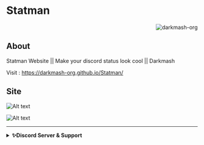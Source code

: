 # Statman 
<p class="views" align="right"><img src="https://komarev.com/ghpvc/?username=darkmash-org-statman&label=Project%20views&color=0e75b6&style=flat" alt="darkmash-org" /></p>
 

## About

Statman Website ||  Make your discord status look cool || Darkmash

Visit : https://darkmash-org.github.io/Statman/


## Site

![Alt text](https://cdn.discordapp.com/attachments/1061954098817155127/1075740908680642710/image.png?raw=true "Options")

![Alt text](https://cdn.discordapp.com/attachments/1061954098817155127/1075740959444303933/image.png?raw=true "Options")


<hr>

<details>
    <summary><b>✨Discord Server & Support</b></summary><br/>
 <h3 align="center">Darkmash Official Server </h3>
 
### ⬇️ ⬇️ ⬇️ ⬇️ INVITE LINK ⬇️ ⬇️ ⬇️ ⬇️ 

https://discord.gg/SC54bSgnyQ
</details>
